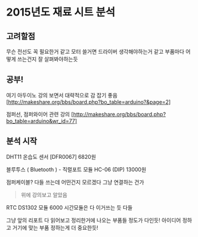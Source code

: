# 2015년도 재료 시트 분석

## 고려할점
무슨 전선도 꼭 필요한거 같고
모터 쓸거면 드라이버 생각해야하는거 같고
부품마다 어떻게 쓰는건지 잘 살펴봐야하는듯

## 공부!
여기 아두이노 강의 보면서
대략적으로 감 잡기 좋음
[http://makeshare.org/bbs/board.php?bo_table=arduino?&page=2]

점퍼선, 점퍼와이어 관련 강의
[http://makeshare.org/bbs/board.php?bo_table=arduino&wr_id=77]

## 분석 시작

DHT11 온습도 센서 [DFR0067]
6820원

블루투스 ( Bluetooth ) - 직렬포트 모듈 HC-06 (DIP)
13000원

점퍼케이블? 다들 쓰는데 어떤건지 모르겠다
그냥 연결하는 건가
> 위에 강의보고 알았음

RTC DS1302 모듈 6000
시간모듈은 다 이거쓰는 듯 다들

그냥 앞의 리포트 다 읽어보고 정리한거에 나오는 부품들 정도가 다인듯!
아이디어 정하고
거기에 맞는 부품 정하는게 더 중요한듯!
